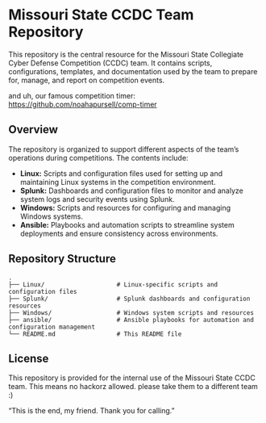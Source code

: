 # Missouri State CCDC Team Repository

This repository is the central resource for the Missouri State Collegiate Cyber Defense Competition (CCDC) team. It contains scripts, configurations, templates, and documentation used by the team to prepare for, manage, and report on competition events.

and uh, our famous competition timer: https://github.com/noahapursell/comp-timer

## Overview

The repository is organized to support different aspects of the team’s operations during competitions. The contents include:

- **Linux:** Scripts and configuration files used for setting up and maintaining Linux systems in the competition environment.
- **Splunk:** Dashboards and configuration files to monitor and analyze system logs and security events using Splunk.
- **Windows:** Scripts and resources for configuring and managing Windows systems.
- **Ansible:** Playbooks and automation scripts to streamline system deployments and ensure consistency across environments.


## Repository Structure

```
.
├── Linux/                    # Linux-specific scripts and configuration files
├── Splunk/                   # Splunk dashboards and configuration resources
├── Windows/                  # Windows system scripts and resources
├── ansible/                  # Ansible playbooks for automation and configuration management
└── README.md                 # This README file
```

## License

This repository is provided for the internal use of the Missouri State CCDC team. This means no hackorz allowed. please take them to a different team :)

 “This is the end, my friend. Thank you for calling.” 
